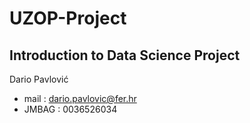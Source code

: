 # UZOP-Project

## Introduction to Data Science Project

Dario Pavlović
- mail : dario.pavlovic@fer.hr 
- JMBAG : 0036526034
